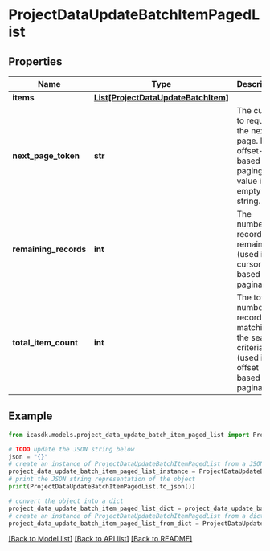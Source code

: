 # ProjectDataUpdateBatchItemPagedList


## Properties

Name | Type | Description | Notes
------------ | ------------- | ------------- | -------------
**items** | [**List[ProjectDataUpdateBatchItem]**](ProjectDataUpdateBatchItem.md) |  | 
**next_page_token** | **str** | The cursor to request the next page. For offset-based paging the value is an empty string. | [optional] 
**remaining_records** | **int** | The number of records remaining (used in cursor based pagination) | [optional] 
**total_item_count** | **int** | The total number of records matching the search criteria (used in offset based pagination) | [optional] 

## Example

```python
from icasdk.models.project_data_update_batch_item_paged_list import ProjectDataUpdateBatchItemPagedList

# TODO update the JSON string below
json = "{}"
# create an instance of ProjectDataUpdateBatchItemPagedList from a JSON string
project_data_update_batch_item_paged_list_instance = ProjectDataUpdateBatchItemPagedList.from_json(json)
# print the JSON string representation of the object
print(ProjectDataUpdateBatchItemPagedList.to_json())

# convert the object into a dict
project_data_update_batch_item_paged_list_dict = project_data_update_batch_item_paged_list_instance.to_dict()
# create an instance of ProjectDataUpdateBatchItemPagedList from a dict
project_data_update_batch_item_paged_list_from_dict = ProjectDataUpdateBatchItemPagedList.from_dict(project_data_update_batch_item_paged_list_dict)
```
[[Back to Model list]](../README.md#documentation-for-models) [[Back to API list]](../README.md#documentation-for-api-endpoints) [[Back to README]](../README.md)


